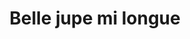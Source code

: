 ---
layout: "product-page"
id: "122"
product_id: "122"
external_product_id: "657189218"
title: "Belle jupe mi longue "
description: "Neuf avec étiquette "
size: ""
brand: ""
label: "Marks & Spencer"
price_numeric: "15.0"
price_numeric_discounted: "15.0"
currency: "€"
user_updated_at_ts: ""
category: "Vetements"
isdiscounted: "False"
isnew: "True"
isbestseller: "False"
images: [ "https://images.vinted.net/thumbs/f800/01_019e9_sumF3jC6AQ8NysyV2P9ZTPyN.jpeg?1602926838-bcee278fbd8158ee6b3eeab056eaca782ac7bf47" ]
---